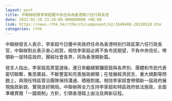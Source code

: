 ```yaml
---
layout: post
title: 中聯辦祝賀李家超獲中央任命為香港第六任行政長官
date: 2022-05-20 23:28:09.000000000 +08:00
link: https://news.rthk.hk/rthk/ch/component/k2/1649488-20220520.htm
categories: rthk
---
```


中聯辦發言人表示，李家超今日獲中央政府任命為香港特别行政區第六任行政長官，中聯辦對此表示衷心祝賀，相信李家超必將不負市民期望，不負中央信任，帶領新一屆特區政府，團結社會各界，同為香港開新篇。

發言人指出，李家超高票當選後，連日來繼續緊鑼密鼓與各界別、團體和市民代表密切聯繫，集思廣益，不斷豐富和完善施政綱領；在發展經濟民生、重大規劃等問題上，與現任特區管治團隊保持溝通、積極對接。相信李家超會帶領新一屆政府展現施政新貌、實現良好開局。中聯辦將全力支持李家超和特區政府依法施政，全面準確貫徹「一國兩制」方針，引領香港踏上由治及興新征程。
